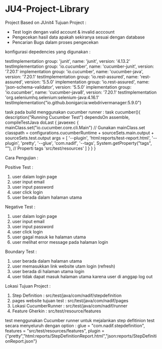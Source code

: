 # JU4-Project-Library
Project Based on JUnit4
Tujuan Project : 
- Test login dengan valid account & invalid acccount
- Pengecekan hasil data apakah sekiranya sesuai dengan database
- Pencarian Bugs dalam proses pengecekan

konfigurasi depedencies yang digunakan :

testImplementation group: 'junit', name: 'junit', version: '4.13.2'
testImplementation group: 'io.cucumber', name: 'cucumber-junit', version: '7.20.1'
implementation group: 'io.cucumber', name: 'cucumber-java', version: '7.20.1'
testImplementation group: 'io.rest-assured', name: 'rest-assured', version: '5.5.0'
implementation group: 'io.rest-assured', name: 'json-schema-validator', version: '5.5.0'
implementation group: 'io.cucumber', name: 'cucumber-java8', version: '7.20.1'
testImplementation 'org.seleniumhq.selenium:selenium-java:4.16.1'
testImplementation("io.github.bonigarcia:webdrivermanager:5.9.0")

task pada build menggunakan cucumber runner :
task cucumber(){
    description("Running Cucumber Test")
    dependsOn assemble, compileTestJava
    doLast {
        javaexec {
            mainClass.set("io.cucumber.core.cli.Main") // Gunakan mainClass.set
            classpath = configurations.cucumberRuntime + sourceSets.main.output + sourceSets.test.output
            args = [
                    '--plugin', 'html:reports/test-report.html',
                    '--plugin', 'pretty',
                    '--glue', 'com.nadif',
                    '--tags', System.getProperty("tags", ""), // Properti tags
                    'src/test/resources'
            ]
        }
    }
}

Cara Pengujian :

Positive Test :
1. user dalam login page
2. user input email
3. user input password
4. user click login
5. user berada dalam halaman utama

Negative Test :
1. user dalam login page
2. user input email
3. user input password
4. user click login
5. user gagal masuk ke halaman utama
6. user melihat error message pada halaman login

Boundary Test :
1. user berada dalam halaman utama
2. user memasukkan link website utam login (refresh)
3. user berada di halaman utama login
4. user tidak dapat masuk halaman utama karena user di anggap log out

Lokasi Tujuan Project :
1. Step Definition : src/test/java/com/nadif/stepdefinition
2. pages website tujuan test : src/test/java/com/nadif/pages
3. Lokasi CucumberRunner : src/test/java/com/nadif/runner
4. Feature Gherkin : src/test/resource/features

test menggunakan Cucumber runner untuk mejalankan step defitinion test secara menyeluruh dengan option :
glue = "com.nadif.stepdefinition",
features = "src/test/resources/features",
plugin = {"pretty","html:reports/StepDefinitionReport.html","json:reports/StepDefinitionReport.json"}
